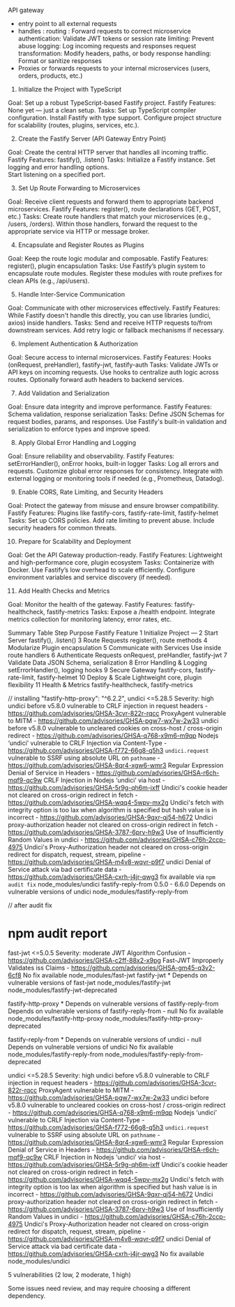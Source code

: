 API gateway
* entry point to all external requests
* handles : 
    routing : Forward requests to correct microservice
    authentication: Validate JWT tokens or session
    rate limiting: Prevent abuse
    logging: Log incoming requests and responses
    request transformation: Modify headers, paths, or body
    response handling: Format or sanitize responses
* Proxies or forwards requests to your internal microservices (users, orders, products, etc.)

1. Initialize the Project with TypeScript

Goal: Set up a robust TypeScript-based Fastify project.
Fastify Features: None yet — just a clean setup.
Tasks:
    Set up TypeScript compiler configuration.
    Install Fastify with type support.
    Configure project structure for scalability (routes, plugins, services, etc.).

2. Create the Fastify Server (API Gateway Entry Point)

Goal: Create the central HTTP server that handles all incoming traffic.
Fastify Features: fastify(), .listen()
Tasks:
    Initialize a Fastify instance.
    Set logging and error handling options.     
    Start listening on a specified port.

3. Set Up Route Forwarding to Microservices

Goal: Receive client requests and forward them to appropriate backend microservices.
Fastify Features: register(), route declarations (GET, POST, etc.)
Tasks:
    Create route handlers that match your microservices (e.g., /users, /orders).
    Within those handlers, forward the request to the appropriate service via HTTP or message broker.

4. Encapsulate and Register Routes as Plugins

Goal: Keep the route logic modular and composable.
Fastify Features: register(), plugin encapsulation
Tasks:
    Use Fastify’s plugin system to encapsulate route modules.
    Register these modules with route prefixes for clean APIs (e.g., /api/users).

5. Handle Inter-Service Communication

Goal: Communicate with other microservices effectively.
Fastify Features: While Fastify doesn't handle this directly, you can use libraries (undici, axios) inside handlers.
Tasks:
    Send and receive HTTP requests to/from downstream services.
    Add retry logic or fallback mechanisms if necessary.

6. Implement Authentication & Authorization

Goal: Secure access to internal microservices.
Fastify Features: Hooks (onRequest, preHandler), fastify-jwt, fastify-auth
Tasks:
    Validate JWTs or API keys on incoming requests.
    Use hooks to centralize auth logic across routes.
    Optionally forward auth headers to backend services.

7. Add Validation and Serialization

Goal: Ensure data integrity and improve performance.
Fastify Features: Schema validation, response serialization
Tasks:
    Define JSON Schemas for request bodies, params, and responses.
    Use Fastify's built-in validation and serialization to enforce types and improve speed.

8. Apply Global Error Handling and Logging

Goal: Ensure reliability and observability.
Fastify Features: setErrorHandler(), onError hooks, built-in logger
Tasks:
    Log all errors and requests.
    Customize global error responses for consistency.
    Integrate with external logging or monitoring tools if needed (e.g., Prometheus, Datadog).

9. Enable CORS, Rate Limiting, and Security Headers

Goal: Protect the gateway from misuse and ensure browser compatibility.
Fastify Features: Plugins like fastify-cors, fastify-rate-limit, fastify-helmet
Tasks:
    Set up CORS policies.
    Add rate limiting to prevent abuse.
    Include security headers for common threats.

10. Prepare for Scalability and Deployment

Goal: Get the API Gateway production-ready.
Fastify Features: Lightweight and high-performance core, plugin ecosystem
Tasks:
    Containerize with Docker.
    Use Fastify’s low overhead to scale efficiently.
    Configure environment variables and service discovery (if needed).

11. Add Health Checks and Metrics

Goal: Monitor the health of the gateway.
Fastify Features: fastify-healthcheck, fastify-metrics
Tasks:
    Expose a /health endpoint.
    Integrate metrics collection for monitoring latency, error rates, etc.

Summary Table
Step	Purpose	Fastify Feature
1	Initialize Project	—
2	Start Server	fastify(), .listen()
3	Route Requests	register(), route methods
4	Modularize	Plugin encapsulation
5	Communicate with Services	Use inside route handlers
6	Authenticate Requests	onRequest, preHandler, fastify-jwt
7	Validate Data	JSON Schema, serialization
8	Error Handling & Logging	setErrorHandler(), logging hooks
9	Secure Gateway	fastify-cors, fastify-rate-limit, fastify-helmet
10	Deploy & Scale	Lightweight core, plugin flexibility
11	Health & Metrics	fastify-healthcheck, fastify-metrics


// installing "fastify-http-proxy": "^6.2.2",
undici  <=5.28.5
Severity: high
undici before v5.8.0 vulnerable to CRLF injection in request headers - https://github.com/advisories/GHSA-3cvr-822r-rqcc
ProxyAgent vulnerable to MITM - https://github.com/advisories/GHSA-pgw7-wx7w-2w33
undici before v5.8.0 vulnerable to uncleared cookies on cross-host / cross-origin redirect - https://github.com/advisories/GHSA-q768-x9m6-m9qp
Nodejs ‘undici’ vulnerable to CRLF Injection via Content-Type - https://github.com/advisories/GHSA-f772-66g8-q5h3
`undici.request` vulnerable to SSRF using absolute URL on `pathname` - https://github.com/advisories/GHSA-8qr4-xgw6-wmr3
Regular Expression Denial of Service in Headers - https://github.com/advisories/GHSA-r6ch-mqf9-qc9w
CRLF Injection in Nodejs ‘undici’ via host - https://github.com/advisories/GHSA-5r9g-qh6m-jxff
Undici's cookie header not cleared on cross-origin redirect in fetch - https://github.com/advisories/GHSA-wqq4-5wpv-mx2g
Undici's fetch with integrity option is too lax when algorithm is specified but hash value is in incorrect - https://github.com/advisories/GHSA-9qxr-qj54-h672
Undici proxy-authorization header not cleared on cross-origin redirect in fetch - https://github.com/advisories/GHSA-3787-6prv-h9w3
Use of Insufficiently Random Values in undici - https://github.com/advisories/GHSA-c76h-2ccp-4975
Undici's Proxy-Authorization header not cleared on cross-origin redirect for dispatch, request, stream, pipeline - https://github.com/advisories/GHSA-m4v8-wqvr-p9f7
undici Denial of Service attack via bad certificate data - https://github.com/advisories/GHSA-cxrh-j4jr-qwg3
fix available via `npm audit fix`
node_modules/undici
  fastify-reply-from  0.5.0 - 6.6.0
  Depends on vulnerable versions of undici
  node_modules/fastify-reply-from

// after audit fix

# npm audit report

fast-jwt  <=5.0.5
Severity: moderate
JWT Algorithm Confusion - https://github.com/advisories/GHSA-c2ff-88x2-x9pg
Fast-JWT Improperly Validates iss Claims - https://github.com/advisories/GHSA-gm45-q3v2-6cf8
No fix available
node_modules/fast-jwt
  fastify-jwt  *
  Depends on vulnerable versions of fast-jwt
  node_modules/fastify-jwt
  node_modules/fastify-jwt-deprecated

fastify-http-proxy  *
Depends on vulnerable versions of fastify-reply-from
Depends on vulnerable versions of fastify-reply-from - null
No fix available
node_modules/fastify-http-proxy
node_modules/fastify-http-proxy-deprecated


fastify-reply-from  *
Depends on vulnerable versions of undici - null
Depends on vulnerable versions of undici
No fix available
node_modules/fastify-reply-from
node_modules/fastify-reply-from-deprecated

undici  <=5.28.5
Severity: high
undici before v5.8.0 vulnerable to CRLF injection in request headers - https://github.com/advisories/GHSA-3cvr-822r-rqcc
ProxyAgent vulnerable to MITM - https://github.com/advisories/GHSA-pgw7-wx7w-2w33
undici before v5.8.0 vulnerable to uncleared cookies on cross-host / cross-origin redirect - https://github.com/advisories/GHSA-q768-x9m6-m9qp
Nodejs ‘undici’ vulnerable to CRLF Injection via Content-Type - https://github.com/advisories/GHSA-f772-66g8-q5h3
`undici.request` vulnerable to SSRF using absolute URL on `pathname` - https://github.com/advisories/GHSA-8qr4-xgw6-wmr3
Regular Expression Denial of Service in Headers - https://github.com/advisories/GHSA-r6ch-mqf9-qc9w
CRLF Injection in Nodejs ‘undici’ via host - https://github.com/advisories/GHSA-5r9g-qh6m-jxff
Undici's cookie header not cleared on cross-origin redirect in fetch - https://github.com/advisories/GHSA-wqq4-5wpv-mx2g
Undici's fetch with integrity option is too lax when algorithm is specified but hash value is in incorrect - https://github.com/advisories/GHSA-9qxr-qj54-h672
Undici proxy-authorization header not cleared on cross-origin redirect in fetch - https://github.com/advisories/GHSA-3787-6prv-h9w3
Use of Insufficiently Random Values in undici - https://github.com/advisories/GHSA-c76h-2ccp-4975
Undici's Proxy-Authorization header not cleared on cross-origin redirect for dispatch, request, stream, pipeline - https://github.com/advisories/GHSA-m4v8-wqvr-p9f7
undici Denial of Service attack via bad certificate data - https://github.com/advisories/GHSA-cxrh-j4jr-qwg3
No fix available
node_modules/undici

5 vulnerabilities (2 low, 2 moderate, 1 high)

Some issues need review, and may require choosing
a different dependency.
